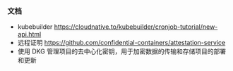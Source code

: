 ### 文档
 - kubebuilder  https://cloudnative.to/kubebuilder/cronjob-tutorial/new-api.html
 - 远程证明 https://github.com/confidential-containers/attestation-service
 - 使用 DKG 管理项目的去中心化密钥，用于加密数据的传输和存储项目的部署和更新